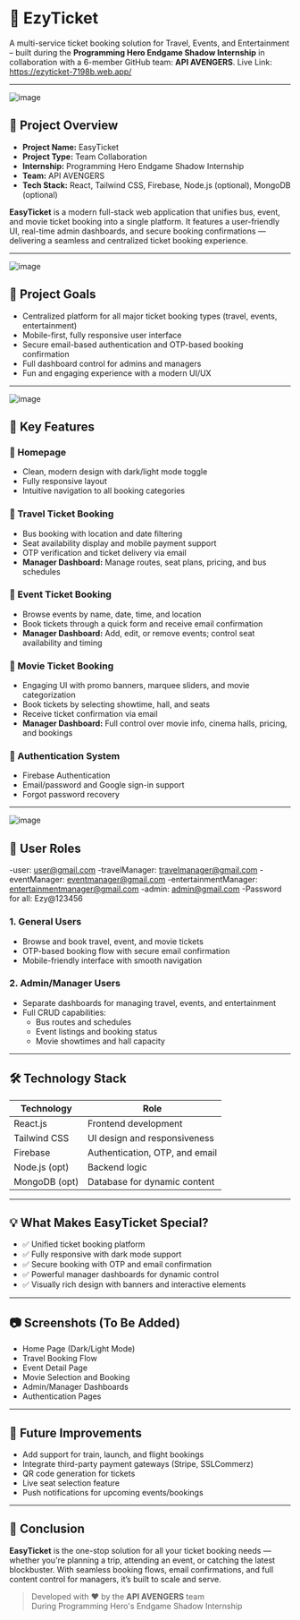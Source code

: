 # 🎫 EzyTicket

A multi-service ticket booking solution for Travel, Events, and Entertainment – built during the **Programming Hero Endgame Shadow Internship** in collaboration with a 6-member GitHub team: **API AVENGERS**.
Live Link: https://ezyticket-7198b.web.app/

---
![image](https://github.com/user-attachments/assets/d1346712-23c4-4d15-af5c-d28d89ae70d4)

## 📌 Project Overview

- **Project Name:** EasyTicket  
- **Project Type:** Team Collaboration  
- **Internship:** Programming Hero Endgame Shadow Internship  
- **Team:** API AVENGERS  
- **Tech Stack:** React, Tailwind CSS, Firebase, Node.js (optional), MongoDB (optional)

**EasyTicket** is a modern full-stack web application that unifies bus, event, and movie ticket booking into a single platform. It features a user-friendly UI, real-time admin dashboards, and secure booking confirmations — delivering a seamless and centralized ticket booking experience.

---
![image](https://github.com/user-attachments/assets/1063e251-c962-44b0-83d7-d831cca787a1)


## 🎯 Project Goals

- Centralized platform for all major ticket booking types (travel, events, entertainment)  
- Mobile-first, fully responsive user interface  
- Secure email-based authentication and OTP-based booking confirmation  
- Full dashboard control for admins and managers  
- Fun and engaging experience with a modern UI/UX

---
![image](https://github.com/user-attachments/assets/57f6db5e-6a5e-4050-a585-3667b023cfb3)


## 🧩 Key Features

### 🔹 Homepage
- Clean, modern design with dark/light mode toggle  
- Fully responsive layout  
- Intuitive navigation to all booking categories  

### 🔹 Travel Ticket Booking
- Bus booking with location and date filtering  
- Seat availability display and mobile payment support  
- OTP verification and ticket delivery via email  
- **Manager Dashboard:** Manage routes, seat plans, pricing, and bus schedules  

### 🔹 Event Ticket Booking
- Browse events by name, date, time, and location  
- Book tickets through a quick form and receive email confirmation  
- **Manager Dashboard:** Add, edit, or remove events; control seat availability and timing  

### 🔹 Movie Ticket Booking
- Engaging UI with promo banners, marquee sliders, and movie categorization  
- Book tickets by selecting showtime, hall, and seats  
- Receive ticket confirmation via email  
- **Manager Dashboard:** Full control over movie info, cinema halls, pricing, and bookings  

### 🔹 Authentication System
- Firebase Authentication  
- Email/password and Google sign-in support  
- Forgot password recovery  

---
![image](https://github.com/user-attachments/assets/b47f759a-46be-4883-99df-412274ee536d)

## 👥 User Roles
-user: user@gmail.com
-travelManager: travelmanager@gmail.com
-eventManager: eventmanager@gmail.com
-entertainmentManager: entertainmentmanager@gmail.com
-admin: admin@gmail.com
-Password for all: Ezy@123456
### 1. General Users
- Browse and book travel, event, and movie tickets  
- OTP-based booking flow with secure email confirmation  
- Mobile-friendly interface with smooth navigation  

### 2. Admin/Manager Users
- Separate dashboards for managing travel, events, and entertainment  
- Full CRUD capabilities:
  - Bus routes and schedules  
  - Event listings and booking status  
  - Movie showtimes and hall capacity  

---

## 🛠️ Technology Stack

| Technology    | Role                               |
|---------------|------------------------------------|
| React.js      | Frontend development               |
| Tailwind CSS  | UI design and responsiveness       |
| Firebase      | Authentication, OTP, and email     |
| Node.js (opt) | Backend logic                      |
| MongoDB (opt) | Database for dynamic content        |

---

## 💡 What Makes EasyTicket Special?

- ✅ Unified ticket booking platform  
- ✅ Fully responsive with dark mode support  
- ✅ Secure booking with OTP and email confirmation  
- ✅ Powerful manager dashboards for dynamic control  
- ✅ Visually rich design with banners and interactive elements  

---

## 📷 Screenshots (To Be Added)
- Home Page (Dark/Light Mode)  
- Travel Booking Flow  
- Event Detail Page  
- Movie Selection and Booking  
- Admin/Manager Dashboards  
- Authentication Pages  

---

## 🚀 Future Improvements

- Add support for train, launch, and flight bookings  
- Integrate third-party payment gateways (Stripe, SSLCommerz)  
- QR code generation for tickets  
- Live seat selection feature  
- Push notifications for upcoming events/bookings  

---

## 📍 Conclusion

**EasyTicket** is the one-stop solution for all your ticket booking needs — whether you're planning a trip, attending an event, or catching the latest blockbuster. With seamless booking flows, email confirmations, and full content control for managers, it’s built to scale and serve.

> Developed with ❤️ by the **API AVENGERS** team  
> During Programming Hero's Endgame Shadow Internship  
